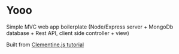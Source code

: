# Yooo

Simple MVC web app boilerplate (Node/Express server + MongoDb database + Rest API, client side controller + view)

Built from [Clementine.js tutorial](http://www.clementinejs.com/tutorials/tutorial-beginner.html)